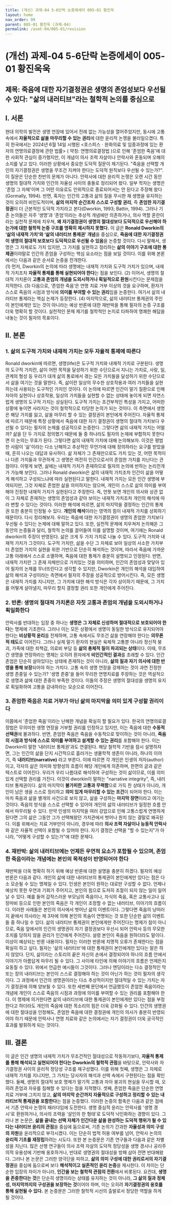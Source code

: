 ```yaml
---
title: (개선) 과제-04 5-6단락 논증에세이 005-01 황진욱
layout: home
nav_order: 99
parent: 005-01 황진욱 (과제-04)
permalink: /asmt-04/005-01/revision
---
```


# (개선) 과제-04 5-6단락 논증에세이 005-01 황진욱욱 

## 제목: 죽음에 대한 자기결정권은 생명의 존엄성보다 우선될 수 있다: "삶의 내러티브"라는 철학적 논의를 중심으로

## I. 서론

현대 의학의 발전은 생명 연장에 있어서 전례 없는 가능성을 열어주었지만, 동시에 고통 속에서 **자율적으로 삶을 마무리할 수 있는 권리**에 대한 윤리적 논쟁을 불러일으켰다. 특히 한국에서는 2024년 6월 14일 시행된 <호스피스ㆍ완화의료 및 임종과정에 있는 환자의 연명의료결정에 관한 법률> ( 약칭: 연명의료결정법 )으로 인해 '존엄한 죽음'에 대한 사회적 관심이 증가했지만, 이 개념이 의사 조력 자살이나 안락사와 혼동되며 오해의 소지를 낳고 있다. 이러한 상황에서 중요한 도덕적 질문이 제기된다. "죽음을 선택할 개인의 자기결정권은 생명을 무조건 지켜야 한다는 도덕적 원칙보다 우선될 수 있는가?". 이 질문은 단순한 찬반의 문제가 아니다. 안락사에 대한 윤리적 논쟁은 오랜 시간 동안 생명의 절대적 가치와 인간의 자율성 사이의 충돌로 정리되어 왔다. 일부 학자는 생명은 '존엄 그 자체'이며 그 어떤 이유로도 인위적으로 종료되어서는 안 된다고 주장해 왔다(Gormally, 1994). 반면, 혹자는 인간의 고통과 삶의 질을 무시한 채 생명을 유지하는 것이 오히려 비인도적이며, **삶의 마지막 순간조차 스스로 구성할 권리**, 즉 **존엄한 자기결정권**이 더 근본적인 도덕적 가치라고 본다(Dworkin, 1993; Battin, 1994). 그러나 기존 논의들은 자주 ‘생명’과 ‘존엄’이라는 추상적 개념에만 의존하거나, 의사 역할 혼란이라는 실천적 문제에 치우쳐, **왜 자기결정권이 생명의 절대성보다 도덕적으로 우선해야 하는가에 대한 철학적 논증 구조를 명확히 제시하지 못했다.**
이 글은 **Ronald Dworkin의 ‘삶의 내재적 가치’와 ‘삶의 내러티브 통제권’ 개념**을 중심으로, **죽음에 대한 자기결정권이 생명의 절대적 보호보다 도덕적으로 우선될 수 있음**을 논증할 것이다. 다시 말해서, 생명은 그 자체로도 가치 있지만, 그 가치를 실현하고 정리하는 **삶의 이야기 구조에 대한 통제권**이야말로 인간의 존엄을 구성하는 핵심 요소라는 점을 보일 것이다.
이를 위해 본론에서는 다음과 같은 순서로 논증을 전개한다.  
(1) 먼저, Dworkin의 논의에 따라 생명에는 내재적 가치와 도구적 가치가 있으며, 내재적 가치조차 **자율적 통제를 통해 실현되어야 한다**는 점을 보인다.  (2) 이어서, 생명의 절대적 가치론이 **고통과 존엄의 개념을 도외시하거나 획일적으로 환원**시킨다는 문제점을 지적한다. (3) 다음으로, ‘존엄한 죽음’은 연명 치료 거부 이상의 것을 요구하며, 환자가 스스로 죽음의 시점과 방식에 **의미를 부여할 수 있는 권리**임을 논증한다. 여기서 삶의 내러티브 통제라는 핵심 논제가 등장한다. (4) 마지막으로, 삶의 내러티브 통제권의 주인이 본인에게만 있는 것이 아니라는 예상 반론에 대한 재반박을 통해 필자의 논증 구조를 더욱 명확히 할 것이다. 실천적인 문제 제기를 철학적인 논지로 타파하여 명쾌한 해답을 내놓는 것이 필자의 목표이다.

## II. 본론

### 1. 삶의 도구적 가치와 내재적 가치는 모두 자율적 통제에 따른다

Ronald dworkin에 따르면, 생명(life)은 도구적 가치와 내재적 가치로 구분된다. 생명의 도구적 가치란, 삶이 어떤 목적을 달성하기 위한 수단으로서 지니는 가치로, 사랑, 일, 관계의 형성 등 우리가 대개 삶의 통로에서 겪는 모든 가치들을 달성하기 위한 수단으로서 삶을 여기는 것을 말한다. 즉, 삶이란 일상의 무수한 상호작용과 여러 가치들을 실현하는데 사용되는 도구적인 가치인 것이다. 이 논의에 따르면 인간이 말기 질환으로 인해 자아의 실현이나 상호작용, 일상의 가치들을 실현할 수 없는 상태에 놓이게 되면 자연스럽게 생명의 도구적 가치는 상실된다. 도구적 가치는 조건부적인 특성을 가지고, 어떠한 상황에 놓이면 사라지는 것이 철학적으로 타당한 논의가 되는 것이다. 이 측면에서 생명은 해당 가치를 잃고, 삶을 마무리 할 수 있는 결정권이 본인에게 주어진다. 자율적 통제에 따르기 때문에 특정 상황에서 죽음에 대한 자기 결정권이 생명의 절대적 가치보다 우선될 수 있다는 필자의 논제를 성공적으로 논증한다. 그렇다면 삶의 내재적 가치는 어떨까? 삶을 단 두 가지로 정의했기 때문에 둘 중 하나라도 필자의 논제에 부합하지 못한다면 이 논의는 무효가 된다.  그렇다면 삶의 내재적 가치에 대해 논의해보자. 이것은 평범한 사람이 '삶'이라는 다소 난해하고 추상적인 무언가에 대해 정의하라는 요구를 받았을 때, 흔히 나오는 대답과 유사하다. 삶 자체가 그 존재만으로도 가치 있는 것, 어떤 목적이나 다른 가치들과 무관하게 그 생명은 여전히 인간으로서의 존엄한 가치를 지닌다는 관점이다. 이렇게 보면, 삶에는 내재적 가치가 존재하므로 필자의 논의에 반하는 논리전개가 가능해 보인다. 그러나 Ronald dworkin은 삶의 내재적 가치조차 인간이 삶을 어떻게 해석하고 구성되느냐에 따라 실현된다고 말한다. 내재적 가치는 모든 인간 생명에 부여되지만, 그것 자체로 존엄한 삶을 의미하지는 않으며, 개인이 스스로 삶의 의미를 부여해야 진정한 내재적 가치가 실현된다고 주장한다. 즉, 언뜻 보면 개인의 의사와 상관 없이 그 자체로 존재하는 생명의 존엄성과 같아 보이는 내재적 가치조차 개인의 해석에 따라 변할 수 있다는 것이다. 이러한 해석에 따르면, 삶의 마지막을 결정하는 인간의 통제권 또한 충분히 인정될 수 있다. **개인의 해석**이라는 영역의 힘이 내재적 가치를 상회하기 때문이다. 
다시 정리해보자. 우리는 죽음에 대한 자기결정권이 생명의 존엄한 가치보다 우선될 수 있다는 논제에 대해 말하고 있다. 또한, 실천적 문제에 치우쳐저 논의해온 그동안의 논증들과 달리, 철학적 논의를 끌어들여 이를 설명할 것이며, 여기에는 Ronald dworkin의 주장이 반영된다. 삶은 크게 두 가지 가치로 나눌 수 있다. 도구적 가치와 내재적 가치가 그것이다. 도구적 가치란, 삶을 수단 그 자체로 보아 일상의 사소한 가치부터 존엄한 가치의 실현을 위한 기반으로 단순히 해석하는 것이며, 따라서 죽음에 가까운 고통 아래에서 스스로 소멸하며, 죽음에 대한 통제가 충분히 설명되고 인정된다. 반면, 내재적 가치란 그 존재 자체만으로 가치있는 것을 의미하며, 인간의 존엄성과 맞닿아 있어 필자의 논제를 무너뜨린다고 생각할 수 있지만, Dworkin은 개인의 해석을 대입하여 삶의 해석과 구성이라는 측면에서 필자의 주장을 성공적으로 방어시킨다. 즉, 모든 생명은 내재적 가치를 지니지만, 그 가치에 대한 해석 방식은 각자 상이하기 때문에, 그 가치를 어떻게 살아낼지, 마무리 할지 결정할 권리 또한 개인에게 주어진다.

### 2. 반론: 생명의 절대적 가치론은 자칫 고통과 존엄의 개념을 도외시하거나 획일화한다

안락사를 반대하는 입장 중 하나는 **생명은 그 자체로 신성하며 절대적으로 보호되어야 한다**는 명제에 기초한다. 그러나 이는 모든 상황에서 생명이 동일한 방식으로 유지되어야 한다는 **비상황적 윤리**를 전제하며, 고통 속에서도 무조건 삶을 연장해야 한다는 **의무론적 태도**로 이어진다. 그러나 실제 말기 환자의 현실은 육체적 고통뿐 아니라 정신적 붕괴, 가족에 대한 죄책감, 의료비 부담 등 **삶의 총체적 질이 파괴되는 상태**이다. 이때, 무조건 생명을 연장하라는 명제는 오히려 환자에게 **비인간적인 결과**를 초래할 수 있다. 인간 존엄은 단순히 살아있다는 상태에 존재하는 것이 아니라, **삶의 질과 자기 의사에 대한 반영을 통해 보장**되어야 하는 가치다. 고통 속의 생명 연장을 강제하는 것이 과연 진정한 생명 존중일 수 있는가? '생명 존중'을 들어 무리한 연명치료를 주장하는 것은 역설적으로 생명과 삶에 대한 존중이 부족한 것이다. 이들의 주장은 생명의 절대성을 생명의 유지로 획일화하여 고통을 감내하라는 모순으로 이어진다.

### 3. 존엄한 죽음은 치료 거부가 아닌 삶의 마지막을 의미 있게 구성할 권리이다

이쯤에서 '존엄한 죽음'이라는 난해한 개념을 확실히 할 필요가 있다. 한국의 연명의료결정법은 무의미한 생명 연장을 거부할 권리를 인정하고 있지만, 이는 죽음에 대한 **수동적 선택권**에 불과하다. 반면, 존엄한 죽음은 죽음을 수동적으로 맞이하는 것이 아니라, **죽음의 시점과 방식에 스스로 의미를 부여하고 설계할 수 있는 권리**를 포함해야 한다. 이는 Dworkin이 말한 ‘내러티브 통제권’과도 연결된다. 해당 철학적 기반을 잠시 설명하자면, 그는 인간의 삶을 단지 시간적으로 흘러가는 생물학적 생존이 아니라, 하나의 이야기, 즉 **내러티브(narrative)** 라고 부른다. 이에 따르면 각 개인은 인생의 저자(author)이고, 각자의 삶은 의미와 방향성의 흐름이 해당 개인에게 의존하며, 한편의 글과 같은 텍스트로 이어진다. 우리가 우리 나름대로 해석하여 구성하는 것이 삶이므로, 이를 의미있게 선택할 권리를 가진다. 이것이 dworkin이 말하는 "narrative integrity", 즉, 내러티브 통제권이다. 삶의 마지막이 **불가피한 고통과 무력함**으로 가득 찬 상태가 아니라, 개인이 남은 생을 스스로 정리하고 **의미 있게 마무리할 수 있는 조건**이 되어야 한다. 이는 마치 죽음과 삶을 별개의 사건으로 보지 않고, 삶을 구성하는 **마지막 장면**이라고 여기는 것이다. 죽음의 방식을 스스로 선택할 수 있어야 개인의 삶의 내러티브가 일정한 흐름 안에서 마무리될 수 있다. 만약 인생의 마지막을 여러 강압으로 인해 고통스럽게 연명하게 된다면 그의 삶은 그동안 그가 선택해왔던 가치관에서 벗어나 원치 않는 결말로 왜곡된다. 이를 위해서는 치료 거부만이 아니라, 경우에 따라 **의사 조력 자살이나 능동적 안락사**와 같은 자율적 선택이 포함될 수 있어야 한다. 자기 결정은 선택을 "할 수 있는지"가 아니라, "어떻게 구성할 수 있는가"에 대한 문제다.

### 4. 재반박: 삶의 내러티브에는 언제든 우연적 요소가 포함될 수 있으며, 존엄한 죽음이라는 개념에는 본인의 목적성이 반영되어야 한다

재반박을 더욱 명확히 하기 위해 예상 반론에 대한 설명을 충분히 하겠다. 필자의 예상 반론은 다음과 같다. 개인의 삶에 대한 내러티브의 통제권이 본인에게만 있다는 점은 다소 모순될 수 있는 명제일 수 있다. 인생은 본인이 원하는 대로만 구성할 수 없다. 언제나 예상치 못한 우연과 기회가 주어지고, 본인의 힘으로 도저히 조절이 되지 않는 일이 일어날 수 있다. 예를 들어 갑작스러운 부모님의 죽음이나, 자식의 죽음, 혹은 교통사고나 심장마비 등으로 인한 본인의 죽음은 각 개인이 조정할 수 없는 내러티브, 이야기의 흐름이다. 이러한 사례들은 본인의 의사에서 벗어난 삶의 이벤트이다. 그렇다면 죽음의 낭떠러지 끝에서 의사라는 제 3자에 의해 본인의 목숨이 연명되는 것 또한 단순한 삶의 이벤트들 중 하나일 수 있다. 삶의 내러티브 통제권이 본인에게만 주어진다는 명제가 참이 아니므로, 죽음 앞에서의 인간의 생명권이 자기 결정권보다 우선시 되어 안락사 등의 무모한 조치를 당하지 않을 권리가 인간에게 주어진다. 설령 본인이 죽음을 원하더라도 말이다. 
이상이 예상되는 반론 내용이다. 필자는 이러한 반론에 치명적 오류가 존재한다는 점을 확실히 하고 싶다. 필자는 '삶의 내러티브'에 대한 통제권이 본인에게만 있다는 말은 하지 않았다. 단지, 삶이라는 스토리의 끝은 자신의 손에서 결정되어야 하나의 흐름 안에서 이야기가 아름답게 마무리 될 수 있다. 그 사이에 타인에 의해 이야기의 흐름은 언제든지 요동칠 수 있다. 위에서 언급한 예시들이 그것이다. 그러나 엔딩이라는 다소 결정적인 막 또는 장의 내러티브는 본인이 스스로 결정해야 하는 것이 아닌가 하는 것이 필자의 생각이다. 그 과정에서 인간의 생명권이라는 다소 추상적이지만 절대적일 수 있는 가치는 자기 결정권에 의해 양보될 수 있다. 또한 세번째 문단에서 언급했듯이 존엄한 죽음이라는 개념에 개인이 스스로 죽음의 시점과 과정에 의미를 부여할 수 있는 권리를 포함해야 한다. 이 명제에 의거한다면 삶의 내러티브에 대한 통제권이 본인에게만 있다는 점을 부정한다고 하더라도 개인의 죽음에 대한 목소리의 힘은 더욱 강화될 수 있다. 인간의 생명권에 대한 절대성을 인정해도, 존엄한 죽음에 대한 결정권에 개인의 의사가 충분히 반영되어야 하기 때문에 안락사나 연명 치료와 같은 논의에서는 자기 결정권이 더욱 궁극적인 효과를 발휘하게 되는 것이다.

## III. 결론

이 글은 인간 생명의 내재적 가치가 무조건적인 절대성으로 작동하기보다, **자율적 통제를 통해 해석되고 실현되어야 한다는 Dworkin의 철학적 관점**을 바탕으로, 안락사와 자기결정권 사이의 윤리적 정당성 구조를 재구성했다. 이를 위해 첫째, 생명은 그 자체로 내재적 가치를 지니지만, 그 가치는 당사자의 해석과 선택 속에서 구현된다는 점을 확인했다. 둘째, 생명의 절대적 보호 명제가 말기적 고통과 자아 붕괴의 현실을 무시할 때, 오히려 존엄과 자유를 침해할 수 있다는 점을 지적했다. 셋째, 존엄한 죽음은 단순한 연명치료 거부에 그치지 않고, **삶의 마지막 순간까지 자율적으로 구성하고 정리할 수 있는 내러티브적 통제권을 포함한다**는 점을 논증했다.
이러한 논증의 함축은 다음과 같은 점에서 기존 안락사 논쟁의 패러다임에 도전한다. 생명 중심적 윤리는 안락사를 '생명 경시'로 환원하거나, 의사의 조력을 '살인의 한 형태'로 도덕적 낙인화하는 경향이 있다. 그러나 본 논문은, **삶을 끝내는 선택 자체가 인간다운 삶을 완성하는 도덕적 행위가 될 수 있다는 내러티브 윤리의 관점**을 중심에 둠으로써, 기존 논의가 간과한 **자율성과 의미 구성의 차원**을 윤리적으로 부각시켰다. 이는 단순히 법적 허용 여부를 넘어, 안락사 논의의 **윤리적 기초를 재정립**하려는 시도다.
또한 본 논증문은 기존 연구들과 다음과 같은 차별성을 지닌다. 많은 선행 연구들이 의사 조력 자살의 도덕적 정당성을 생명 경시나 공리주의적 유용성에 기반해 옹호하거나, 반대로 생명권의 절대성을 방패 삼아 전면 반대해왔다. 그러나 본 논문은 그러한 양극단을 피하고, **삶의 의미 구성에 대한 권리로서의 자기결정권**을 중심에 둠으로써 보다 **해석적이고 실존적인 윤리 논증**을 제시한다. 이 차이는 단순한 입장의 차이가 아니라, **인간을 보는 철학적 관점의 전환**에서 비롯된다. 요컨대, **생명을 존중한다는 것**은 단순히 생명이라는 상태를 유지하는 것이 아니라, **그 삶의 질과 정체성, 마지막까지의 구성권을 보장하는 것**이어야 하며, 이는 오히려 **자기결정권의 옹호를 통해 실현될 수 있다.** 본 논증문은 그러한 철학적 시선의 출발로서 정당한 역할을 하게 될 것이다.
